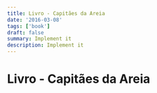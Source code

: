 ```yaml
---
title: Livro - Capitães da Areia
date: '2016-03-08'
tags: ['book']
draft: false
summary: Implement it
description: Implement it
---
```


# Livro - Capitães da Areia